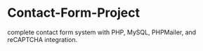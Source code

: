 # Contact-Form-Project
complete contact form system with PHP, MySQL, PHPMailer, and reCAPTCHA integration.
